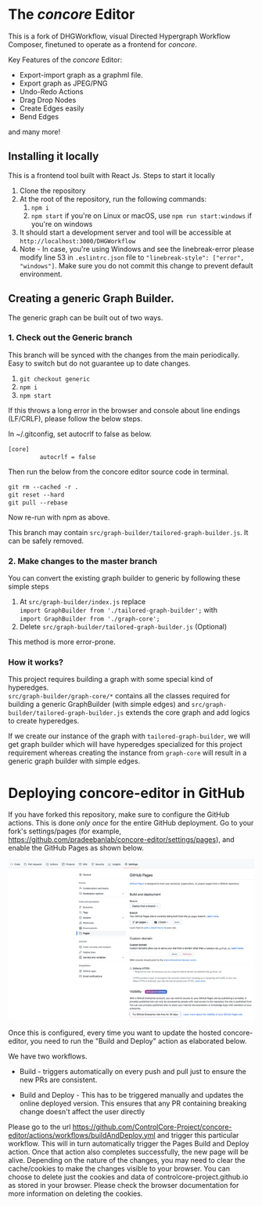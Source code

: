 # The _concore_ Editor

This is a fork of DHGWorkflow, visual Directed Hypergraph Workflow Composer, finetuned to operate as a frontend for _concore_.

Key Features of the _concore_ Editor:

- Export-import graph as a graphml file.
- Export graph as JPEG/PNG
- Undo-Redo Actions
- Drag Drop Nodes
- Create Edges easily
- Bend Edges

and many more!

## Installing it locally

This is a frontend tool built with React Js.
Steps to start it locally

1. Clone the repository
2. At the root of the repository, run the following commands:
   1. `npm i`
   2. `npm start` if you're on Linux or macOS, use `npm run start:windows` if you're on windows
3. It should start a development server and tool will be accessible at
   `http://localhost:3000/DHGWorkflow`
4. Note - In case, you're using Windows and see the linebreak-error please modify line 53 in `.eslintrc.json` file to `"linebreak-style": ["error", "windows"]`. Make sure you do not commit this change to prevent default environment.

## Creating a generic Graph Builder.

The generic graph can be built out of two ways.

### 1. Check out the Generic branch

This branch will be synced with the changes from the main periodically. Easy to switch but do not guarantee up to date changes.

1. `git checkout generic`
2. `npm i`
3. `npm start`

If this throws a long error in the browser and console about line endings (LF/CRLF), please follow the below steps.

In ~/.gitconfig, set autocrlf to false as below.

```
[core]
         autocrlf = false
```

Then run the below from the concore editor source code in terminal.

```
git rm --cached -r .
git reset --hard
git pull --rebase
```

Now re-run with npm as above.

This branch may contain `src/graph-builder/tailored-graph-builder.js`. It can be safely removed.

### 2. Make changes to the master branch

You can convert the existing graph builder to generic by following these simple steps

1. At `src/graph-builder/index.js` replace  
   `import GraphBuilder from './tailored-graph-builder';` with  
   `import GraphBuilder from './graph-core';`
2. Delete `src/graph-builder/tailored-graph-builder.js` (Optional)

This method is more error-prone.

### How it works?

This project requires building a graph with some special kind of hyperedges.  
`src/graph-builder/graph-core/*` contains all the classes required for building a generic GraphBuilder (with simple edges) and `src/graph-builder/tailored-graph-builder.js` extends the core graph and add logics to create hyperedges.

If we create our instance of the graph with `tailored-graph-builder`, we will get graph builder which will have hyperedges specialized for this project requirement whereas creating the instance from `graph-core` will result in a generic graph builder with simple edges.

# Deploying concore-editor in GitHub

If you have forked this repository, make sure to configure the GitHub actions. This is done _only once_ for the entire GitHub deployment. Go to your fork's settings/pages (for example, https://github.com/pradeebanlab/concore-editor/settings/pages), and enable the GitHub Pages as shown below.

![The Pages Configuration](figures/github-pages.png)

Once this is configured, every time you want to update the hosted concore-editor, you need to run the "Build and Deploy" action as elaborated below.

We have two workflows.

- Build - triggers automatically on every push and pull just to ensure the new PRs are consistent.

- Build and Deploy - This has to be triggered manually and updates the online deployed version. This ensures that any PR containing breaking change doesn't affect the user directly

Please go to the url https://github.com/ControlCore-Project/concore-editor/actions/workflows/buildAndDeploy.yml and trigger this particular workflow. This will in turn automatically trigger the Pages Build and Deploy action. Once that action also completes successfully, the new page will be alive. Depending on the nature of the changes, you may need to clear the cache/cookies to make the changes visible to your browser. You can choose to delete just the cookies and data of controlcore-project.github.io as stored in your browser. Please check the browser documentation for more information on deleting the cookies.
